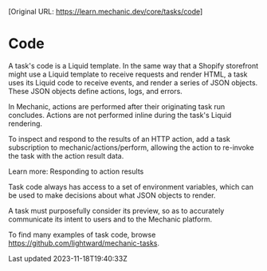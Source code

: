 [Original URL: https://learn.mechanic.dev/core/tasks/code]

# Code

A task's code is a Liquid template. In the same way that a Shopify storefront might use a Liquid template to receive requests and render HTML, a task uses its Liquid code to receive events, and render a series of JSON objects. These JSON objects define actions, logs, and errors.

In Mechanic, actions are performed after their originating task run concludes. Actions are not performed inline during the task's Liquid rendering.

To inspect and respond to the results of an HTTP action, add a task subscription to mechanic/actions/perform, allowing the action to re-invoke the task with the action result data.

Learn more: Responding to action results

Task code always has access to a set of environment variables, which can be used to make decisions about what JSON objects to render.

A task must purposefully consider its preview, so as to accurately communicate its intent to users and to the Mechanic platform.

To find many examples of task code, browse https://github.com/lightward/mechanic-tasks.

Last updated 2023-11-18T19:40:33Z